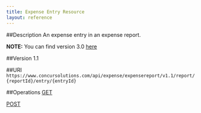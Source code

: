 ```yaml
---
title: Expense Entry Resource 
layout: reference
---
```


##Description
An expense entry in an expense report.

**NOTE:** You can find version 3.0 [here](/api-reference/expense/expense-report/expense-entry.html)

##Version
1.1

##URI
`https://www.concursolutions.com/api/expense/expensereport/v1.1/report/{reportId}/entry/{entryId}`

##Operations
[GET][1] 

[POST][2]



[1]: /api-reference-deprecated/version-one-one/expense-entry/get-expense-entry.html
[2]: /api-reference-deprecated/version-one-one/expense-entry/post-expense-entry.html

